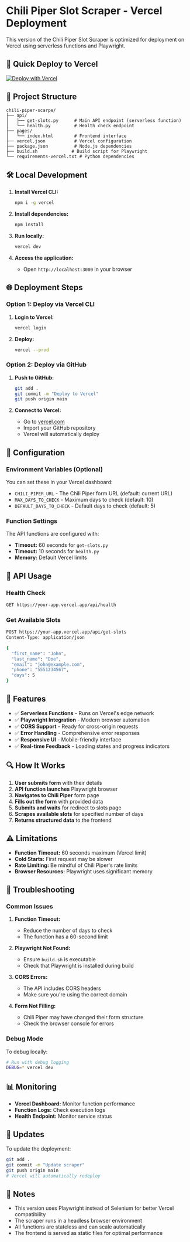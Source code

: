 # Chili Piper Slot Scraper - Vercel Deployment

This version of the Chili Piper Slot Scraper is optimized for deployment on Vercel using serverless functions and Playwright.

## 🚀 Quick Deploy to Vercel

[![Deploy with Vercel](https://vercel.com/button)](https://vercel.com/new/clone?repository-url=https://github.com/your-username/chili-piper-scarpe)

## 📁 Project Structure

```
chili-piper-scarpe/
├── api/
│   ├── get-slots.py      # Main API endpoint (serverless function)
│   └── health.py         # Health check endpoint
├── pages/
│   └── index.html        # Frontend interface
├── vercel.json           # Vercel configuration
├── package.json          # Node.js dependencies
├── build.sh             # Build script for Playwright
└── requirements-vercel.txt # Python dependencies
```

## 🛠️ Local Development

1. **Install Vercel CLI:**
   ```bash
   npm i -g vercel
   ```

2. **Install dependencies:**
   ```bash
   npm install
   ```

3. **Run locally:**
   ```bash
   vercel dev
   ```

4. **Access the application:**
   - Open `http://localhost:3000` in your browser

## 🌐 Deployment Steps

### Option 1: Deploy via Vercel CLI

1. **Login to Vercel:**
   ```bash
   vercel login
   ```

2. **Deploy:**
   ```bash
   vercel --prod
   ```

### Option 2: Deploy via GitHub

1. **Push to GitHub:**
   ```bash
   git add .
   git commit -m "Deploy to Vercel"
   git push origin main
   ```

2. **Connect to Vercel:**
   - Go to [vercel.com](https://vercel.com)
   - Import your GitHub repository
   - Vercel will automatically deploy

## 🔧 Configuration

### Environment Variables (Optional)

You can set these in your Vercel dashboard:

- `CHILI_PIPER_URL` - The Chili Piper form URL (default: current URL)
- `MAX_DAYS_TO_CHECK` - Maximum days to check (default: 10)
- `DEFAULT_DAYS_TO_CHECK` - Default days to check (default: 5)

### Function Settings

The API functions are configured with:
- **Timeout:** 60 seconds for `get-slots.py`
- **Timeout:** 10 seconds for `health.py`
- **Memory:** Default Vercel limits

## 📡 API Usage

### Health Check
```bash
GET https://your-app.vercel.app/api/health
```

### Get Available Slots
```bash
POST https://your-app.vercel.app/api/get-slots
Content-Type: application/json

{
  "first_name": "John",
  "last_name": "Doe",
  "email": "john@example.com",
  "phone": "5551234567",
  "days": 5
}
```

## 🎯 Features

- ✅ **Serverless Functions** - Runs on Vercel's edge network
- ✅ **Playwright Integration** - Modern browser automation
- ✅ **CORS Support** - Ready for cross-origin requests
- ✅ **Error Handling** - Comprehensive error responses
- ✅ **Responsive UI** - Mobile-friendly interface
- ✅ **Real-time Feedback** - Loading states and progress indicators

## 🔍 How It Works

1. **User submits form** with their details
2. **API function launches** Playwright browser
3. **Navigates to Chili Piper** form page
4. **Fills out the form** with provided data
5. **Submits and waits** for redirect to slots page
6. **Scrapes available slots** for specified number of days
7. **Returns structured data** to the frontend

## ⚠️ Limitations

- **Function Timeout:** 60 seconds maximum (Vercel limit)
- **Cold Starts:** First request may be slower
- **Rate Limiting:** Be mindful of Chili Piper's rate limits
- **Browser Resources:** Playwright uses significant memory

## 🐛 Troubleshooting

### Common Issues

1. **Function Timeout:**
   - Reduce the number of days to check
   - The function has a 60-second limit

2. **Playwright Not Found:**
   - Ensure `build.sh` is executable
   - Check that Playwright is installed during build

3. **CORS Errors:**
   - The API includes CORS headers
   - Make sure you're using the correct domain

4. **Form Not Filling:**
   - Chili Piper may have changed their form structure
   - Check the browser console for errors

### Debug Mode

To debug locally:
```bash
# Run with debug logging
DEBUG=* vercel dev
```

## 📊 Monitoring

- **Vercel Dashboard:** Monitor function performance
- **Function Logs:** Check execution logs
- **Health Endpoint:** Monitor service status

## 🔄 Updates

To update the deployment:
```bash
git add .
git commit -m "Update scraper"
git push origin main
# Vercel will automatically redeploy
```

## 📝 Notes

- This version uses Playwright instead of Selenium for better Vercel compatibility
- The scraper runs in a headless browser environment
- All functions are stateless and can scale automatically
- The frontend is served as static files for optimal performance
